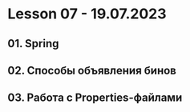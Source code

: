 # Lesson 07 - 19.07.2023

## 01. Spring
## 02. Способы объявления бинов
## 03. Работа с Properties-файлами
